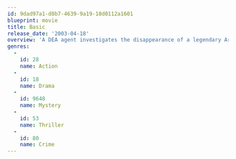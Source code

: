```yaml
---
id: 9dad97a1-d0b7-4639-9a19-10d0112a1601
blueprint: movie
title: Basic
release_date: '2003-04-18'
overview: 'A DEA agent investigates the disappearance of a legendary Army ranger drill sergeant and several of his cadets during a training exercise gone severely awry.'
genres:
  -
    id: 28
    name: Action
  -
    id: 18
    name: Drama
  -
    id: 9648
    name: Mystery
  -
    id: 53
    name: Thriller
  -
    id: 80
    name: Crime
---
```

